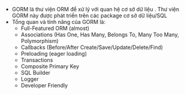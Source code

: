 - GORM là thư viện ORM để xử lý với quan hệ cơ sở dữ liệu . Thư viện GORM này được phát triển trên các package cơ sở dữ liệu/SQL
- Tổng quan và tính năng của GORM là:
    + Full-Featured ORM (almost)
    + Associations (Has One, Has Many, Belongs To, Many Too Many, Polymorphism)
    + Callbacks (Before/After Create/Save/Update/Delete/Find)
    + Preloading (eager loading)
    + Transactions
    + Composite Primary Key
    + SQL Builder
    + Logger
    + Developer Friendly


